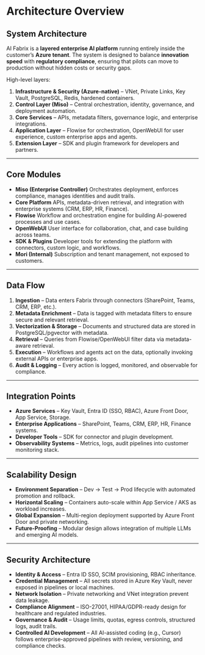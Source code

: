 
# Architecture Overview

## System Architecture

AI Fabrix is a **layered enterprise AI platform** running entirely inside the customer’s **Azure tenant**.
The system is designed to balance **innovation speed** with **regulatory compliance**, ensuring that pilots can move to production without hidden costs or security gaps.

High-level layers:

1. **Infrastructure & Security (Azure-native)** – VNet, Private Links, Key Vault, PostgreSQL, Redis, hardened containers.
2. **Control Layer (Miso)** – Central orchestration, identity, governance, and deployment automation.
3. **Core Services** – APIs, metadata filters, governance logic, and enterprise integrations.
4. **Application Layer** – Flowise for orchestration, OpenWebUI for user experience, custom enterprise apps and agents.
5. **Extension Layer** – SDK and plugin framework for developers and partners.

---

## Core Modules

* **Miso (Enterprise Controller)**
  Orchestrates deployment, enforces compliance, manages identities and audit trails.
* **Core Platform**
  APIs, metadata-driven retrieval, and integration with enterprise systems (CRM, ERP, HR, Finance).
* **Flowise**
  Workflow and orchestration engine for building AI-powered processes and use cases.
* **OpenWebUI**
  User interface for collaboration, chat, and case building across teams.
* **SDK & Plugins**
  Developer tools for extending the platform with connectors, custom logic, and workflows.
* **Mori (Internal)**
  Subscription and tenant management, not exposed to customers.

---

## Data Flow

1. **Ingestion** – Data enters Fabrix through connectors (SharePoint, Teams, CRM, ERP, etc.).
2. **Metadata Enrichment** – Data is tagged with metadata filters to ensure secure and relevant retrieval.
3. **Vectorization & Storage** – Documents and structured data are stored in PostgreSQL/pgvector with metadata.
4. **Retrieval** – Queries from Flowise/OpenWebUI filter data via metadata-aware retrieval.
5. **Execution** – Workflows and agents act on the data, optionally invoking external APIs or enterprise apps.
6. **Audit & Logging** – Every action is logged, monitored, and observable for compliance.

---

## Integration Points

* **Azure Services** – Key Vault, Entra ID (SSO, RBAC), Azure Front Door, App Service, Storage.
* **Enterprise Applications** – SharePoint, Teams, CRM, ERP, HR, Finance systems.
* **Developer Tools** – SDK for connector and plugin development.
* **Observability Systems** – Metrics, logs, audit pipelines into customer monitoring stack.

---

## Scalability Design

* **Environment Separation** – Dev → Test → Prod lifecycle with automated promotion and rollback.
* **Horizontal Scaling** – Containers auto-scale within App Service / AKS as workload increases.
* **Global Expansion** – Multi-region deployment supported by Azure Front Door and private networking.
* **Future-Proofing** – Modular design allows integration of multiple LLMs and emerging AI models.

---

## Security Architecture

* **Identity & Access** – Entra ID SSO, SCIM provisioning, RBAC inheritance.
* **Credential Management** – All secrets stored in Azure Key Vault, never exposed in pipelines or local machines.
* **Network Isolation** – Private networking and VNet integration prevent data leakage.
* **Compliance Alignment** – ISO-27001, HIPAA/GDPR-ready design for healthcare and regulated industries.
* **Governance & Audit** – Usage limits, quotas, egress controls, structured logs, audit trails.
* **Controlled AI Development** – All AI-assisted coding (e.g., Cursor) follows enterprise-approved pipelines with review, versioning, and compliance checks.
